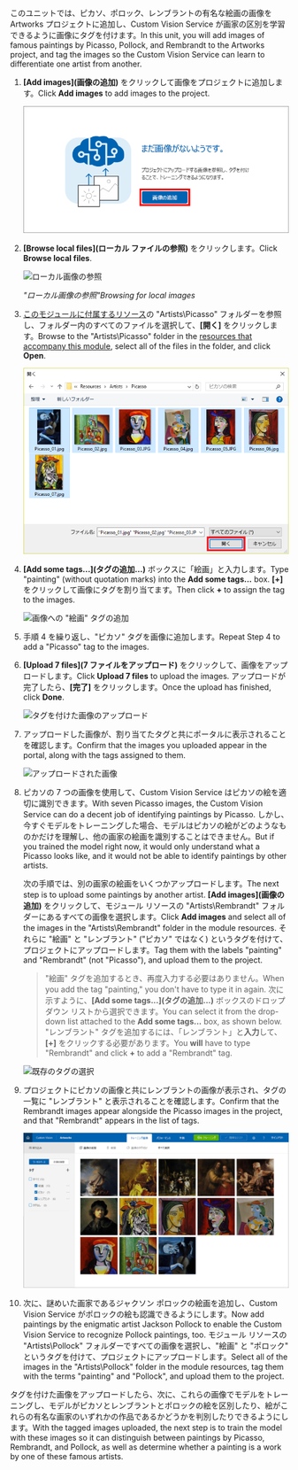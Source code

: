 <span data-ttu-id="d8393-101">このユニットでは、ピカソ、ポロック、レンブラントの有名な絵画の画像を Artworks プロジェクトに追加し、Custom Vision Service が画家の区別を学習できるように画像にタグを付けます。</span><span class="sxs-lookup"><span data-stu-id="d8393-101">In this unit, you will add images of famous paintings by Picasso, Pollock, and Rembrandt to the Artworks project, and tag the images so the Custom Vision Service can learn to differentiate one artist from another.</span></span>

1. <span data-ttu-id="d8393-102">**[Add images]\(画像の追加\)** をクリックして画像をプロジェクトに追加します。</span><span class="sxs-lookup"><span data-stu-id="d8393-102">Click **Add images** to add images to the project.</span></span>

    ![Artworks プロジェクトへの画像の追加](../media/2-portal-click-add-images.png)

1. <span data-ttu-id="d8393-104">**[Browse local files]\(ローカル ファイルの参照\)** をクリックします。</span><span class="sxs-lookup"><span data-stu-id="d8393-104">Click **Browse local files**.</span></span>

    ![ローカル画像の参照](../media/2-portal-click-browse-local-files.png)

    <span data-ttu-id="d8393-106">_"ローカル画像の参照"_</span><span class="sxs-lookup"><span data-stu-id="d8393-106">_Browsing for local images_</span></span>

1. <span data-ttu-id="d8393-107">[このモジュールに付属するリソース](https://a4r.blob.core.windows.net/public/cvs-resources.zip)の "Artists\Picasso" フォルダーを参照し、フォルダー内のすべてのファイルを選択して、**[開く]** をクリックします。</span><span class="sxs-lookup"><span data-stu-id="d8393-107">Browse to the "Artists\Picasso" folder in the [resources that accompany this module](https://a4r.blob.core.windows.net/public/cvs-resources.zip), select all of the files in the folder, and click **Open**.</span></span>

    ![画像の選択](../media/2-fe-browse-picasso-01.png)

1. <span data-ttu-id="d8393-109">**[Add some tags...]\(タグの追加...\)** ボックスに「絵画」と入力します。</span><span class="sxs-lookup"><span data-stu-id="d8393-109">Type "painting" (without quotation marks) into the **Add some tags...** box.</span></span> <span data-ttu-id="d8393-110">**[+]** をクリックして画像にタグを割り当てます。</span><span class="sxs-lookup"><span data-stu-id="d8393-110">Then click **+** to assign the tag to the images.</span></span>

    ![画像への "絵画" タグの追加](../media/2-portal-add-tags-01.png)

1. <span data-ttu-id="d8393-112">手順 4 を繰り返し、"ピカソ" タグを画像に追加します。</span><span class="sxs-lookup"><span data-stu-id="d8393-112">Repeat Step 4 to add a "Picasso" tag to the images.</span></span>

1. <span data-ttu-id="d8393-113">**[Upload 7 files]\(7 ファイルをアップロード\)** をクリックして、画像をアップロードします。</span><span class="sxs-lookup"><span data-stu-id="d8393-113">Click **Upload 7 files** to upload the images.</span></span> <span data-ttu-id="d8393-114">アップロードが完了したら、**[完了]** をクリックします。</span><span class="sxs-lookup"><span data-stu-id="d8393-114">Once the upload has finished, click **Done**.</span></span>

    ![タグを付けた画像のアップロード](../media/2-upload-picasso-images.png)

1. <span data-ttu-id="d8393-116">アップロードした画像が、割り当てたタグと共にポータルに表示されることを確認します。</span><span class="sxs-lookup"><span data-stu-id="d8393-116">Confirm that the images you uploaded appear in the portal, along with the tags assigned to them.</span></span>

    ![アップロードされた画像](../media/2-portal-tagged-01.png)

1. <span data-ttu-id="d8393-118">ピカソの 7 つの画像を使用して、Custom Vision Service はピカソの絵を適切に識別できます。</span><span class="sxs-lookup"><span data-stu-id="d8393-118">With seven Picasso images, the Custom Vision Service can do a decent job of identifying paintings by Picasso.</span></span> <span data-ttu-id="d8393-119">しかし、今すぐモデルをトレーニングした場合、モデルはピカソの絵がどのようなものかだけを理解し、他の画家の絵画を識別することはできません。</span><span class="sxs-lookup"><span data-stu-id="d8393-119">But if you trained the model right now, it would only understand what a Picasso looks like, and it would not be able to identify paintings by other artists.</span></span>

    <span data-ttu-id="d8393-120">次の手順では、別の画家の絵画をいくつかアップロードします。</span><span class="sxs-lookup"><span data-stu-id="d8393-120">The next step is to upload some paintings by another artist.</span></span> <span data-ttu-id="d8393-121">**[Add images]\(画像の追加\)** をクリックして、モジュール リソースの "Artists\Rembrandt" フォルダーにあるすべての画像を選択します。</span><span class="sxs-lookup"><span data-stu-id="d8393-121">Click **Add images** and select all of the images in the "Artists\Rembrandt" folder in the module resources.</span></span> <span data-ttu-id="d8393-122">それらに "絵画" と "レンブラント" ("ピカソ" ではなく) というタグを付けて、プロジェクトにアップロードします。</span><span class="sxs-lookup"><span data-stu-id="d8393-122">Tag them with the labels "painting" and "Rembrandt" (not "Picasso"), and upload them to the project.</span></span>

    > <span data-ttu-id="d8393-123">"絵画" タグを追加するとき、再度入力する必要はありません。</span><span class="sxs-lookup"><span data-stu-id="d8393-123">When you add the tag "painting," you don't have to type it in again.</span></span> <span data-ttu-id="d8393-124">次に示すように、**[Add some tags...]\(タグの追加...\)** ボックスのドロップダウン リストから選択できます。</span><span class="sxs-lookup"><span data-stu-id="d8393-124">You can select it from the drop-down list attached to the **Add some tags...** box, as shown below.</span></span> <span data-ttu-id="d8393-125">"レンブラント" タグを追加するには、「レンブラント」と**入力**して、**[+]** をクリックする必要があります。</span><span class="sxs-lookup"><span data-stu-id="d8393-125">You **will** have to type "Rembrandt" and click **+** to add a "Rembrandt" tag.</span></span>

    ![既存のタグの選択](../media/2-select-painting-tag.png)

1. <span data-ttu-id="d8393-127">プロジェクトにピカソの画像と共にレンブラントの画像が表示され、タグの一覧に "レンブラント" と表示されることを確認します。</span><span class="sxs-lookup"><span data-stu-id="d8393-127">Confirm that the Rembrandt images appear alongside the Picasso images in the project, and that "Rembrandt" appears in the list of tags.</span></span>

    ![ピカソとレンブラントの画像](../media/2-portal-tagged-02.png)

1. <span data-ttu-id="d8393-129">次に、謎めいた画家であるジャクソン ポロックの絵画を追加し、Custom Vision Service がポロックの絵も認識できるようにします。</span><span class="sxs-lookup"><span data-stu-id="d8393-129">Now add paintings by the enigmatic artist Jackson Pollock to enable the Custom Vision Service to recognize Pollock paintings, too.</span></span> <span data-ttu-id="d8393-130">モジュール リソースの "Artists\Pollock" フォルダーですべての画像を選択し、"絵画" と "ポロック" というタグを付けて、プロジェクトにアップロードします。</span><span class="sxs-lookup"><span data-stu-id="d8393-130">Select all of the images in the "Artists\Pollock" folder in the module resources, tag them with the terms "painting" and "Pollock", and upload them to the project.</span></span>

<span data-ttu-id="d8393-131">タグを付けた画像をアップロードしたら、次に、これらの画像でモデルをトレーニングし、モデルがピカソとレンブラントとポロックの絵を区別したり、絵がこれらの有名な画家のいずれかの作品であるかどうかを判別したりできるようにします。</span><span class="sxs-lookup"><span data-stu-id="d8393-131">With the tagged images uploaded, the next step is to train the model with these images so it can distinguish between paintings by Picasso, Rembrandt, and Pollock, as well as determine whether a painting is a work by one of these famous artists.</span></span>